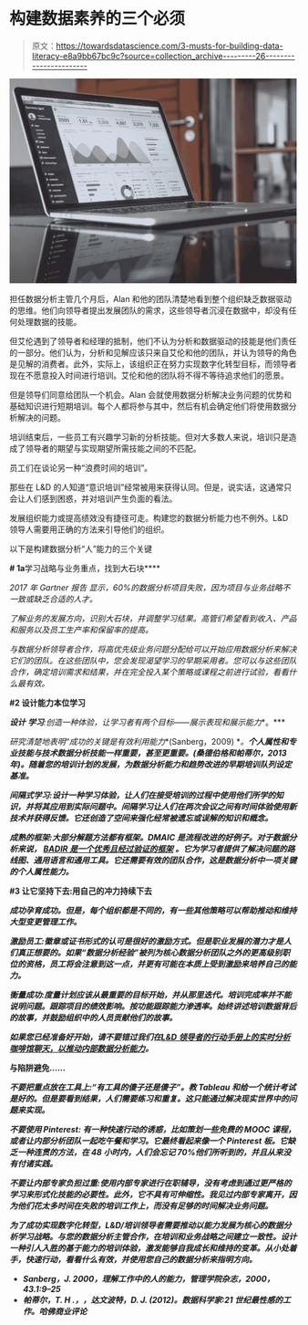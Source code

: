 # 构建数据素养的三个必须

> 原文：<https://towardsdatascience.com/3-musts-for-building-data-literacy-e8a9bb67bc9c?source=collection_archive---------26----------------------->

![](img/27f18382048e56cae4074b29515cd98b.png)

担任数据分析主管几个月后，Alan 和他的团队清楚地看到整个组织缺乏数据驱动的思维。他们向领导者提出发展团队的需求，这些领导者沉浸在数据中，却没有任何处理数据的技能。

但艾伦遇到了领导者和经理的抵制，他们不认为分析和数据驱动的技能是他们责任的一部分。他们认为，分析和见解应该只来自艾伦和他的团队，并认为领导的角色是见解的消费者。此外，实际上，该组织正在努力实现数字化转型目标，而领导者现在不愿意投入时间进行培训。艾伦和他的团队将不得不等待追求他们的愿景。

但是领导们同意给团队一个机会。Alan 会就使用数据分析解决业务问题的优势和基础知识进行短期培训。每个人都将参与其中，然后有机会确定他们将使用数据分析解决的问题。

培训结束后，一些员工有兴趣学习新的分析技能。但对大多数人来说，培训只是造成了领导者的期望与实现期望所需技能之间的不匹配。

员工们在谈论另一种“浪费时间的培训”。

那些在 L&D 的人知道“意识培训”经常被用来获得认同。但是，说实话，这通常只会让人们感到困惑，并对培训产生负面的看法。

发展组织能力或提高绩效没有捷径可走。构建您的数据分析能力也不例外。L&D 领导人需要用正确的方法来引导他们的组织。

以下是构建数据分析“人”能力的三个关键

**# 1a**学习战略与业务重点，找到大石块****

*2017 年 Gartner 报告 显示，60%的数据分析项目失败，因为项目与业务战略不一致或缺乏合适的人才。*

*了解业务的发展方向，识别大石块，并调整学习结果。高管们希望看到收入、产品和服务以及员工生产率和保留率的提高。*

*与数据分析领导者合作，将高优先级业务问题分配给可以开始应用数据分析来解决它们的团队。在这些团队中，您会发现渴望学习的早期采用者。您可以与这些团队合作，确定培训需求和结果，并在完全投入某个策略或课程之前进行试验，看看什么最有效。*

****#2 设计能力本位学习****

***设计** **学习**:创造一种体验，让学习者有两个目标——展示表现和展示能力**。***

*研究清楚地表明“成功的关键是有效利用能力**(Sanberg，2009) **。**个人属性和专业技能与技术数据分析技能一样重要，甚至更重要。(桑德伯格和帕蒂尔，2013 年)。随着您的培训计划的发展，为数据分析能力和趋势改进的早期培训队列设定基准。***

*****间隔式学习**:设计一种学习体验，让人们在接受培训的过程中使用他们所学的知识，并将其应用到实际问题中。间隔学习让人们在两次会议之间有时间体验使用新技术并获得反馈。它还创造了空间来强化经常被遗忘或误解的知识和概念。***

*****成熟的框架**:大部分解题方法都有框架。DMAIC 是流程改进的好例子。对于数据分析来说， [**BADIR 是一个优秀且经过验证的框架**](https://aryng.com/BADIR/) 。它为学习者提供了解决问题的路线图、通用语言和通用工具。它还需要有效的团队合作，这是数据分析中一项关键的个人属性能力。***

******#3 让它坚持下去:用自己的冲力持续下去******

***成功孕育成功。但是，每个组织都是不同的，有一些其他策略可以帮助推动和维持大型变更管理工作。***

***激励员工:徽章或证书形式的认可是很好的激励方式。但是职业发展的潜力才是人们真正想要的。如果“数据分析经验”被列为核心数据分析团队之外的更高级别职位的资格，员工将会注意到这一点，并更有可能在本质上受到激励来培养自己的能力。***

***衡量成功:度量计划应该从最重要的目标开始，并从那里迭代。培训完成率并不能说明问题。跟踪项目的绩效影响。按功能跟踪能力渗透率。始终讲述培训数据背后的故事，并鼓励组织中的人员贡献他们的故事。***

***如果您已经准备好开始，请不要错过我们在[L&D 领导者的行动手册上的实时分析咖啡馆聊天，以推动内部数据分析能力](https://events.genndi.com/channel/AnalyticsCafe-LandDLeaders)。***

******与陷阱避免……******

*****不要把重点放在工具上:**“有工具的傻子还是傻子”。教 Tableau 和给一个统计考试是好的。但是要看到结果，人们需要练习和重复。这只能通过解决现实世界中的问题来实现。***

*****不要使用 Pinterest:** 有一种快速行动的诱惑，比如策划一些免费的 MOOC 课程，或者让内部分析团队一起吃午餐和学习。它最终看起来像一个 Pinterest 板。它缺乏一种连贯的方法，在 48 小时内，人们会忘记 70%他们所听到的，并且从来没有付诸实践。***

*****不要让内部专家负担过重**:使用内部专家进行在职辅导，没有考虑到通过更严格的学习来形式化技能的必要性。此外，它不具有可伸缩性。我见过内部专家离开，因为他们花太多时间在失败的培训工作上，而没有足够的时间解决业务问题。***

***为了成功实现数字化转型，L&D/培训领导者需要推动以能力发展为核心的数据分析学习战略。与您的数据分析主管合作，在培训和业务战略之间建立一致性。设计一种引人入胜的基于能力的培训体验，激发能够自我成长和维持的变革。从小处着手，快速行动，看看什么有效，并使用您自己的数据分析来指明方向。***

*   ***Sanberg，J. 2000，*理解工作中的人的能力*，管理学院杂志，2000，43.1:9–25***
*   ***帕蒂尔，T. H .，，达文波特，D. J. (2012)。*数据科学家:21 世纪最性感的工作*。哈佛商业评论***